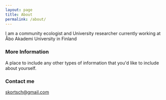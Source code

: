 ```yaml
---
layout: page
title: About
permalink: /about/
---
```


I am a community ecologist and University researcher currently working at Åbo Akademi University in Finland

### More Information

A place to include any other types of information that you'd like to include about yourself. 

### Contact me

[skortsch@gmail.com](mailto:skortsch@gmail.com)

